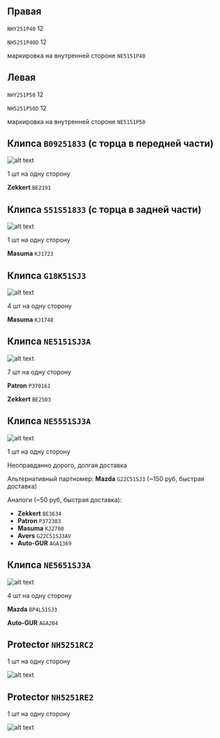 ## Правая

`NHY251P40` 12

`NH5251P40D` 12

маркировка на внутренней стороне `NE5151P40`

## Левая

`NHY251P50` 12

`NH5251P50D` 12

маркировка на внутренней стороне `NE5151P50`

## Клипса `B09251833` (с торца в передней части)

![alt text](img/B09251833.png)

1 шт на одну сторону

__Zekkert__ `BE2191`

## Клипса `S51S51833` (с торца в задней части)

![alt text](img/S51S51833.png)

1 шт на одну сторону

__Masuma__ `KJ1723`

## Клипса `G18K51SJ3`

![alt text](img/G18K51SJ3.png)

4 шт на одну сторону

__Masuma__ `KJ1748`

## Клипса `NE5151SJ3A`

![alt text](img/NE5151SJ3A.png)

7 шт на одну сторону

__Patron__ `P370161`

__Zekkert__ `BE2503`

## Клипса `NE5551SJ3A`

![alt text](img/NE5551SJ3A.png)

1 шт на одну сторону

Неоправданно дорого, долгая доставка

Альтернативный партномер: __Mazda__ `G22C51SJ3` (~150 руб, быстрая доставка)

Аналоги (~50 руб, быстрая доставка):

- __Zekkert__ `BE3634`
- __Patron__ `P372383`
- __Masuma__ `KJ2700`
- __Avers__ `G22C51SJ3AV`
- __Auto-GUR__ `AGA1369`

## Клипса `NE5651SJ3A`

![alt text](img/NE5651SJ3A.png)

4 шт на одну сторону

__Mazda__ `BP4L51SJ3`

__Auto-GUR__ `AGA204`

## Protector `NH5251RC2`

1 шт на одну сторону

![alt text](img/NH5251RC2.png)

## Protector `NH5251RE2`

1 шт на одну сторону

![alt text](img/NH5251RE2.png)